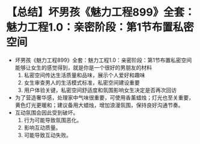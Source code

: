 # 【总结】坏男孩《魅力工程899》全套：魅力工程1.0：亲密阶段：第1节布置私密空间

-   坏男孩《魅力工程899》全套：魅力工程1.0：亲密阶段：第1节布置私密空间能够让女生的感觉得到，就是你是一个很好的男朋友的材料
    1.  私密空间传达生活质量和品味，展示个人爱好和趣味
    2.  女生审查男人的生活模式标准，私密空间建设重要
    3.  用户体验关键，私密空间舒适度和氛围影响女生决定是否再次回访
-   为了营造奢华感，处理家中气味很重要，可使用香薰蜡烛；灯光也至关重要，黄色灯光更暖和；建议备用大蜡烛，增加浪漫氛围，保持良好沟通节奏。
-   互动氛围会因此受到破坏。
    1.  行为可能导致氛围恶化。
    2.  影响互动质量。
    3.  可能导致互动失败。